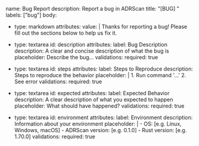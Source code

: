 name: Bug Report
description: Report a bug in ADRScan
title: "[BUG] "
labels: ["bug"]
body:
  - type: markdown
    attributes:
      value: |
        Thanks for reporting a bug! Please fill out the sections below to help us fix it.

  - type: textarea
    id: description
    attributes:
      label: Bug Description
      description: A clear and concise description of what the bug is
      placeholder: Describe the bug...
    validations:
      required: true

  - type: textarea
    id: steps
    attributes:
      label: Steps to Reproduce
      description: Steps to reproduce the behavior
      placeholder: |
        1. Run command '...'
        2. See error
    validations:
      required: true

  - type: textarea
    id: expected
    attributes:
      label: Expected Behavior
      description: A clear description of what you expected to happen
      placeholder: What should have happened?
    validations:
      required: true

  - type: textarea
    id: environment
    attributes:
      label: Environment
      description: Information about your environment
      placeholder: |
        - OS: [e.g. Linux, Windows, macOS]
        - ADRScan version: [e.g. 0.1.0]
        - Rust version: [e.g. 1.70.0]
    validations:
      required: true
